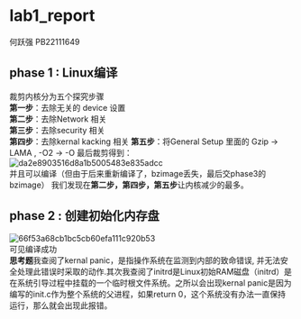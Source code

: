 # lab1_report  
何跃强 PB22111649  
## phase 1 : Linux编译  
裁剪内核分为五个探究步骤  
**第一步**：去除无关的 device 设置  
**第二步**：去除Network 相关  
**第三步**：去除security 相关  
**第四步**：去除kernal kacking 相关
**第五步**：将General Setup 里面的 Gzip -> LAMA , -O2 -> -O
最后裁剪得到：  
![da2e8903516d8a1b5005483e835adcc](https://github.com/YueqiangHe/osh-2024-labs/assets/144820167/7f3aa356-7a8f-41e9-9636-768080b14503)  
并且可以编译（但由于后来重新编译了，bzimage丢失，最后交phase3的bzimage） 
我们发现在**第二步，第四步，第五步**让内核减少的最多。  
## phase 2 : 创建初始化内存盘  
![66f53a68cb1bc5cb60efa111c920b53](https://github.com/YueqiangHe/osh-2024-labs/assets/144820167/0ced590f-4e40-4d86-8295-4635aa2d7935)  
可见编译成功  
**思考题**我查阅了kernal panic，是指操作系统在监测到内部的致命错误, 并无法安全处理此错误时采取的动作.其次我查阅了initrd是Linux初始RAM磁盘（initrd）是在系统引导过程中挂载的一个临时根文件系统。之所以会出现kernal panic是因为编写的init.c作为整个系统的父进程，如果return 0，这个系统没有办法一直保持运行，那么就会出现此报错。  

